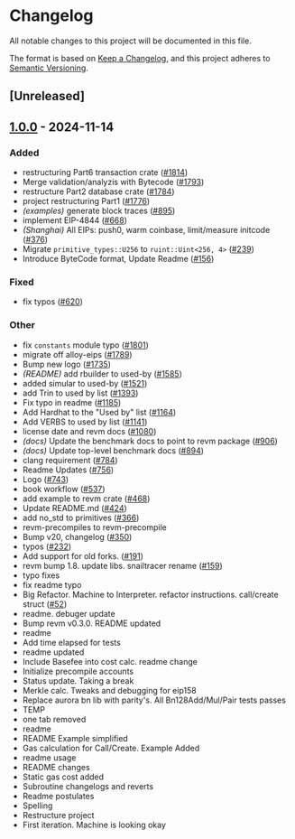 # Changelog

All notable changes to this project will be documented in this file.

The format is based on [Keep a Changelog](https://keepachangelog.com/en/1.0.0/),
and this project adheres to [Semantic Versioning](https://semver.org/spec/v2.0.0.html).

## [Unreleased]

## [1.0.0](https://github.com/peyha/revm/releases/tag/revm-specification-v1.0.0) - 2024-11-14

### Added

- restructuring Part6 transaction crate ([#1814](https://github.com/peyha/revm/pull/1814))
- Merge validation/analyzis with Bytecode ([#1793](https://github.com/peyha/revm/pull/1793))
- restructure Part2 database crate ([#1784](https://github.com/peyha/revm/pull/1784))
- project restructuring Part1 ([#1776](https://github.com/peyha/revm/pull/1776))
- *(examples)* generate block traces ([#895](https://github.com/peyha/revm/pull/895))
- implement EIP-4844 ([#668](https://github.com/peyha/revm/pull/668))
- *(Shanghai)* All EIPs: push0, warm coinbase, limit/measure initcode ([#376](https://github.com/peyha/revm/pull/376))
- Migrate `primitive_types::U256` to `ruint::Uint<256, 4>` ([#239](https://github.com/peyha/revm/pull/239))
- Introduce ByteCode format, Update Readme ([#156](https://github.com/peyha/revm/pull/156))

### Fixed

- fix typos ([#620](https://github.com/peyha/revm/pull/620))

### Other

- fix `constants` module typo ([#1801](https://github.com/peyha/revm/pull/1801))
- migrate off alloy-eips ([#1789](https://github.com/peyha/revm/pull/1789))
- Bump new logo ([#1735](https://github.com/peyha/revm/pull/1735))
- *(README)* add rbuilder to used-by ([#1585](https://github.com/peyha/revm/pull/1585))
- added simular to used-by ([#1521](https://github.com/peyha/revm/pull/1521))
- add Trin to used by list ([#1393](https://github.com/peyha/revm/pull/1393))
- Fix typo in readme ([#1185](https://github.com/peyha/revm/pull/1185))
- Add Hardhat to the "Used by" list ([#1164](https://github.com/peyha/revm/pull/1164))
- Add VERBS to used by list ([#1141](https://github.com/peyha/revm/pull/1141))
- license date and revm docs ([#1080](https://github.com/peyha/revm/pull/1080))
- *(docs)* Update the benchmark docs to point to revm package ([#906](https://github.com/peyha/revm/pull/906))
- *(docs)* Update top-level benchmark docs ([#894](https://github.com/peyha/revm/pull/894))
- clang requirement ([#784](https://github.com/peyha/revm/pull/784))
- Readme Updates ([#756](https://github.com/peyha/revm/pull/756))
- Logo ([#743](https://github.com/peyha/revm/pull/743))
- book workflow ([#537](https://github.com/peyha/revm/pull/537))
- add example to revm crate ([#468](https://github.com/peyha/revm/pull/468))
- Update README.md ([#424](https://github.com/peyha/revm/pull/424))
- add no_std to primitives ([#366](https://github.com/peyha/revm/pull/366))
- revm-precompiles to revm-precompile
- Bump v20, changelog ([#350](https://github.com/peyha/revm/pull/350))
- typos ([#232](https://github.com/peyha/revm/pull/232))
- Add support for old forks. ([#191](https://github.com/peyha/revm/pull/191))
- revm bump 1.8. update libs. snailtracer rename ([#159](https://github.com/peyha/revm/pull/159))
- typo fixes
- fix readme typo
- Big Refactor. Machine to Interpreter. refactor instructions. call/create struct ([#52](https://github.com/peyha/revm/pull/52))
- readme. debuger update
- Bump revm v0.3.0. README updated
- readme
- Add time elapsed for tests
- readme updated
- Include Basefee into cost calc. readme change
- Initialize precompile accounts
- Status update. Taking a break
- Merkle calc. Tweaks and debugging for eip158
- Replace aurora bn lib with parity's. All Bn128Add/Mul/Pair tests passes
- TEMP
- one tab removed
- readme
- README Example simplified
- Gas calculation for Call/Create. Example Added
- readme usage
- README changes
- Static gas cost added
- Subroutine changelogs and reverts
- Readme postulates
- Spelling
- Restructure project
- First iteration. Machine is looking okay

